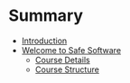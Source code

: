 # Summary

* [Introduction](README.md)
* [Welcome to Safe Software](welcome_to_safe_software.md)
   * [Course Details](course_details.md)
   * [Course Structure](course_structure.md)

